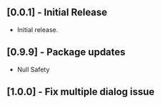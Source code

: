 ## [0.0.1] - Initial Release

* Initial release.

## [0.9.9] - Package updates

* Null Safety

## [1.0.0] - Fix multiple dialog issue